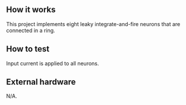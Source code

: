 <!---

This file is used to generate your project datasheet. Please fill in the information below and delete any unused
sections.

You can also include images in this folder and reference them in the markdown. Each image must be less than
512 kb in size, and the combined size of all images must be less than 1 MB.
-->

## How it works

This project implements eight leaky integrate-and-fire neurons that are connected in a ring.

## How to test

Input current is applied to all neurons.

## External hardware

N/A.
